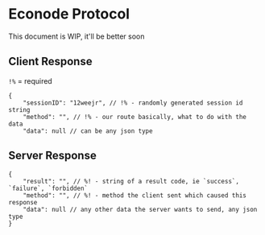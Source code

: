 # Econode Protocol
This document is WIP, it'll be better soon

## Client Response
`!%` = required
```json5
{
	"sessionID": "12weejr", // !% - randomly generated session id string
	"method": "", // !% - our route basically, what to do with the data
	"data": null // can be any json type
```

## Server Response
```json5
{
	"result": "", // %! - string of a result code, ie `success`, `failure`, `forbidden`
	"method": "", // %! - method the client sent which caused this response
	"data": null // any other data the server wants to send, any json type
}
```

